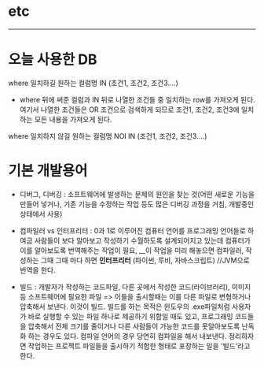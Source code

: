 # etc
--------------------------------------------
# 오늘 사용한 DB

 where 일치하길 원하는 컬럼명 IN (조건1, 조건2, 조건3....)
 
 - where 뒤에 써준 컬럼과 IN 뒤로 나열한 조건들 중 일치하는 row를 가져오게 된다.
 	여기서 나열한 조건들은 OR 조건으로 검색하게 되므로 조건1, 조건2, 조건3에 일치하는 모든 내용을 가져오게 된다.

  where 일치하지 않길 원하는 컬럼명 NOI IN (조건1, 조건2, 조건3....)
  
# 기본 개발용어
 - 디버그, 디버깅 : 소프트웨어에 발생하는 문제의 원인을 찾는 것(어떤 새로운 기능을 만들어 넣거나, 기존 기능을 수정하는 작업 등도 많은 디버깅 과정을 거침, 개발중인 상태에서 사용)
 
 - 컴파일러 vs 인터프리터 : 0과 1로 이루어진 컴퓨터 언어를 프로그래밍 언어들로 하여금 사람들이 보다 알아보고 작성하기 수월하도록 설계되어지고 있는데 컴퓨터가 이를 알아보도록 번역해주는 작업이 필요, __이 작업을 미리 해놓으면 컴파일러, 작성하는 그때 그때 마다 하면 __인터프리터__ (파이썬, 루비, 자바스크립트) //JVM으로 번역을 한다.
 
 - 빌드 : 개발자가 작성하는 코드파일, 다른 곳에서 작성한 코드(라이브러리), 이미지 등 소프트웨어에 필요한 파일 => 이들을 출시할때는 이를 다른 파일로 변형하거나 압축해서 보낸다. 이것이 빌드.
 빌드를 하는 목적은 윈도우의 .exe파일처럼 사용자가 바로 실행할 수 있는 파일 하나로 제공하기 위함일 때도 있고, 프로그래밍 코드들을 압축해서 전체 크기를 줄이거나 다른 사람들이 가능한 코드를 못알아보도록 난독화 하는 경우도 있다. 컴파일 언어의 경우 당연히 컴파일을 해서 내보낸다.
 정리하자면 작업하는 프로젝트 파일들을 출시하기 적합한 형태로 포장하는 일을 '빌드'라고 한다.